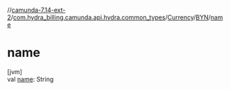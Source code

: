 //[camunda-7.14-ext-2](../../../../index.md)/[com.hydra_billing.camunda.api.hydra.common_types](../../index.md)/[Currency](../index.md)/[BYN](index.md)/[name](name.md)

# name

[jvm]\
val [name](name.md): String
